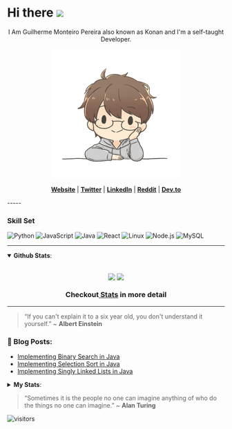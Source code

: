 # Hi there <img src="https://raw.githubusercontent.com/MartinHeinz/MartinHeinz/master/wave.gif" width="30px">

<p align="center">I Am Guilherme Monteiro Pereira also known as Konan and I'm a self-taught Developer.</p>

<p align="center">
  <img src="anotherMeNobg.png" width=300px height=300px/>
</p>

<p align="center">
  <strong><a href="https://guilhermemonteiro.dev/">Website</a></strong> |
  <strong><a href="https://twitter.com/GuilhermeKonan">Twitter</a></strong> |
  <strong><a href="https://www.linkedin.com/in/gmkonan/">LinkedIn</a></strong> |
  <strong><a href="https://www.reddit.com/user/KonanGM">Reddit</a></strong> |
  <strong><a href="https://dev.to/gmkonan">Dev.to</a></strong>
</p>
-----
<h3>
  Skill Set
</h3>

![Python](https://img.shields.io/badge/-Python-fff?&logo=python)
![JavaScript](https://img.shields.io/badge/-JavaScript-fff?&logo=JavaScript&logoColor=ddc508)
![Java](https://img.shields.io/badge/-Java-fff?&logo=Java&logoColor=007396)
![React](https://img.shields.io/badge/-React-fff?&logo=React)
![Linux](https://img.shields.io/badge/-Linux-fff?&logo=linux&logoColor=000)
![Node.js](https://img.shields.io/badge/-Node.js-fff?&logo=node.js)
![MySQL](https://img.shields.io/badge/-MySQL-fff?&logo=MySQL)

-----

<details open>
  <summary> <b>Github Stats</b>: </summary>
<br>
<p align="center">
  <img height=165 align="center" src="https://github-readme-stats.vercel.app/api?username=GMkonan&count_private=true&show_icons=true&theme=cobalt"/>
  <img height=165 align="center" src="https://github-readme-stats.vercel.app/api/top-langs/?username=GMkonan&langs_count=8&exclude_repo=Senac-Projeto&layout=compact&theme=cobalt"/>
  </p>


  <h3 align="center">Checkout<a href="https://profile-summary-for-github.com/user/GMkonan"> Stats</a> in more detail</h3>

</details>

-----

> “If you can't explain it to a six year old, you don't understand it yourself.”
> ~ <b>Albert Einstein</b>

<h3><b>📕 Blog Posts:</b></h3>

<!-- BLOG-POST-LIST:START -->
- [Implementing Binary Search in Java](https://dev.to/gmkonan/implementing-binary-search-in-java-489a)
- [Implementing Selection Sort in Java](https://dev.to/gmkonan/implementing-selection-sort-in-java-26c2)
- [Implementing Singly Linked Lists in Java](https://dev.to/gmkonan/implementing-singly-linked-lists-in-java-gbh)
<!-- BLOG-POST-LIST:END -->

<details>
  <summary> <b>My Stats</b>: </summary>
<br>
<!--START_SECTION:waka-->
**🐱 My Github Data** 

> 🏆 50 Contributions in the Year 2021
 > 
> 📦 104.0 kB Used in Github's Storage 
 > 
> 💼 Opted to Hire
 > 
> 📜 25 Public Repositories 
 > 
> 🔑 29 Private Repositories  
 > 
**I'm an Early 🐤** 

```text
🌞 Morning    116 commits    ████████░░░░░░░░░░░░░░░░░   31.87% 
🌆 Daytime    66 commits     ████░░░░░░░░░░░░░░░░░░░░░   18.13% 
🌃 Evening    103 commits    ███████░░░░░░░░░░░░░░░░░░   28.3% 
🌙 Night      79 commits     █████░░░░░░░░░░░░░░░░░░░░   21.7%

```
📅 **I'm Most Productive on Wednesday** 

```text
Monday       47 commits     ███░░░░░░░░░░░░░░░░░░░░░░   12.91% 
Tuesday      45 commits     ███░░░░░░░░░░░░░░░░░░░░░░   12.36% 
Wednesday    72 commits     █████░░░░░░░░░░░░░░░░░░░░   19.78% 
Thursday     64 commits     ████░░░░░░░░░░░░░░░░░░░░░   17.58% 
Friday       62 commits     ████░░░░░░░░░░░░░░░░░░░░░   17.03% 
Saturday     29 commits     ██░░░░░░░░░░░░░░░░░░░░░░░   7.97% 
Sunday       45 commits     ███░░░░░░░░░░░░░░░░░░░░░░   12.36%

```


📊 **This Week I Spent My Time On** 

```text
💬 Programming Languages: 
HTML                     2 mins              ████████████████████░░░░░   81.31% 
CSS                      0 secs              ████░░░░░░░░░░░░░░░░░░░░░   18.69%

```


<!--END_SECTION:waka-->

</details>


> “Sometimes it is the people no one can imagine anything of who do the things no one can imagine.”
> ~ <b>Alan Turing</b>

![visitors](https://visitor-badge.glitch.me/badge?page_id=GMkonan.GMkonan)

<!--
**GMkonan/GMkonan** is a ✨ _special_ ✨ repository because its `README.md` (this file) appears on your GitHub profile.

Here are some ideas to get you started:

- 🔭 I’m currently working on ...
- 🌱 I’m currently learning ...
- 👯 I’m looking to collaborate on ...
- 🤔 I’m looking for help with ...
- 💬 Ask me about ...
- 📫 How to reach me: ...
- 😄 Pronouns: ...
- ⚡ Fun fact: ...

“If you can’t explain it to a 6-year-old, you don’t understand it yourself,” ~ <b>Albert Einstein</b>

Forma de organizar pins caso queira botar algum dps
<a href="https://github.com/anuraghazra/github-readme-stats">
  <img align="center" src="https://github-readme-stats.vercel.app/api/pin/?username=anuraghazra&repo=github-readme-stats" />
</a>
<a href="https://github.com/anuraghazra/convoychat">
  <img align="center" src="https://github-readme-stats.vercel.app/api/pin/?username=anuraghazra&repo=convoychat" />
</a>
-->
